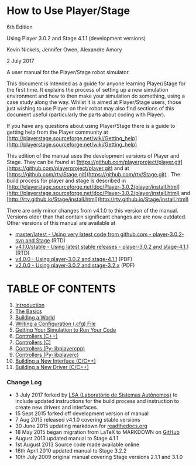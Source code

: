 # How to Use Player/Stage

6th Edition

Using Player 3.0.2 and Stage 4.1.1 (development versions)

Kevin Nickels, Jennifer Owen, Alexandre Amory

2 July 2017

A user manual for the Player/Stage robot simulator.

This document is intended as a guide for anyone learning Player/Stage for the
first time. It explains the process of setting up a new simulation
environment and how to then make your simulation do something, using a case
study along the way. Whilst it is aimed at Player/Stage users, those just
wishing to use Player on their robot may also find sections of this
document useful (particularly the parts about coding with Player).

If you have any questions about using Player/Stage there is a guide to getting
help from the Player community at
[http://playerstage.sourceforge.net/wiki/Getting_help](http://playerstage.sourceforge.net/wiki/Getting_help)

This edition of the manual uses the development versions of Player and
Stage.  They can be found at 
[https://github.com/playerproject/player.git](https://github.com/playerproject/player.git)
and
at 
[https://github.com/rtv/Stage.git](https://github.com/rtv/Stage.git)
.  The build process for player and stage is described in 
[http://playerstage.sourceforge.net/doc/Player-3.0.2/player/install.html](http://playerstage.sourceforge.net/doc/Player-3.0.2/player/install.html)
and
[http://rtv.github.io/Stage/install.html](http://rtv.github.io/Stage/install.html)

There are only minor changes from v4.1.0 to this version of the manual.
Versions older than that contain significant changes are are now outdated.
Other versions of this manual are available at

* [master/latest - Using very latest code from github.com - player-3.0.2-svn and Stage](http://player-stage-manual.readthedocs.org/en/latest/) (RTD)
* [v4.1.0/stable - Using latest stable releases - player-3.0.2 and stage-4.1.1](http://player-stage-manual.readthedocs.org/en/stable/) (RTD)
* [v4.0.0 - Using player-3.0.2 and stage-4.1.1](http://player-stage-manual.readthedocs.org/en/v4.0.0/) (PDF)
* [v2.0.0 - Using player-3.0.2 and stage-3.2.x](http://player-stage-manual.readthedocs.org/en/v2.0.0/) (PDF)


# TABLE OF CONTENTS
1. [Introduction](INTRO.md)
2. [The Basics](BASICS.md)
3. [Building a World](WORLDFILES.md)
4. [Writing a Configuration (.cfg) File](CFGFILES.md)
5. [Getting Your Simulation to Run Your Code](CONTROLLERS.md)
6. [Controllers (C++)](CONTROLLER_CPP.md)
7. [Controllers (C)](CONTROLLER_C.md)
8. [Controllers (Py-libplayercpp)](CONTROLLER_PYCPP.md)
9. [Controllers (Py-libplayerc)](CONTROLLER_PYC.md)
10. [Building a New Interface (C/C++)](INTERFACES.md)
11. [Building a New Driver (C/C++)](DRIVERS.md)

### Change Log
* 3 July 2017 forked by [LSA (Laboratório de Sistemas Autônomos)](lsa.pucrs.br) to include updated instructions for the build process and instruction to create new drivers and interfaces.
* 15 Sept 2015 forked off development version of manual
* 7 Aug 2015 released v4.1.0 covering stable versions
* 30 June 2015 updating markdown for [readthedocs.org](http://readthedocs.org)
* 18 May 2015 began migration from LaTeX to MARKDOWN on [GitHub](http://github.com)
* August 2013 updated manual to Stage 4.1.1
* 1st August 2013 Source code made available online
* 16th April 2010 updated manual to Stage 3.2.2
* 10th July 2009 original manual covering Stage versions 2.1.1 and 3.1.0
